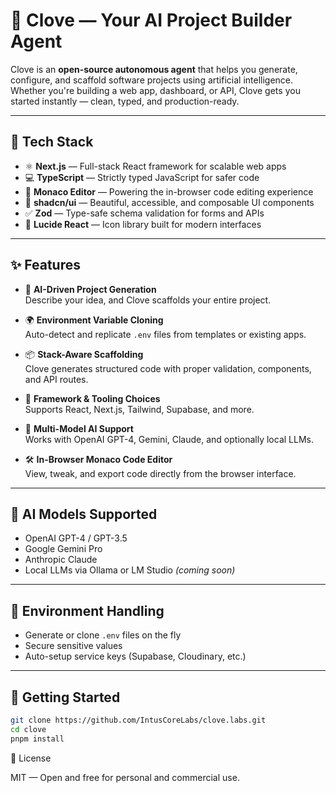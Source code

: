 # 🌿 Clove — Your AI Project Builder Agent

Clove is an **open-source autonomous agent** that helps you generate, configure, and scaffold software projects using artificial intelligence. Whether you're building a web app, dashboard, or API, Clove gets you started instantly — clean, typed, and production-ready.

---

## 🧪 Tech Stack

- ⚛️ **Next.js** — Full-stack React framework for scalable web apps  
- 💻 **TypeScript** — Strictly typed JavaScript for safer code  
- 🧩 **Monaco Editor** — Powering the in-browser code editing experience  
- 🎨 **shadcn/ui** — Beautiful, accessible, and composable UI components  
- ✅ **Zod** — Type-safe schema validation for forms and APIs  
- 🔗 **Lucide React** — Icon library built for modern interfaces

---

## ✨ Features

- 🧠 **AI-Driven Project Generation**  
  Describe your idea, and Clove scaffolds your entire project.

- 🌍 **Environment Variable Cloning**  
  Auto-detect and replicate `.env` files from templates or existing apps.

- 📦 **Stack-Aware Scaffolding**  
  Clove generates structured code with proper validation, components, and API routes.

- 🧱 **Framework & Tooling Choices**  
  Supports React, Next.js, Tailwind, Supabase, and more.

- 🤖 **Multi-Model AI Support**  
  Works with OpenAI GPT-4, Gemini, Claude, and optionally local LLMs.

- 🛠️ **In-Browser Monaco Code Editor**  
  View, tweak, and export code directly from the browser interface.

---

## 🧠 AI Models Supported

- OpenAI GPT-4 / GPT-3.5
- Google Gemini Pro
- Anthropic Claude
- Local LLMs via Ollama or LM Studio *(coming soon)*

---

## 🔐 Environment Handling

- Generate or clone `.env` files on the fly  
- Secure sensitive values  
- Auto-setup service keys (Supabase, Cloudinary, etc.)

---

## 🚀 Getting Started

```bash
git clone https://github.com/IntusCoreLabs/clove.labs.git
cd clove
pnpm install

```
📄 License

MIT — Open and free for personal and commercial use.
